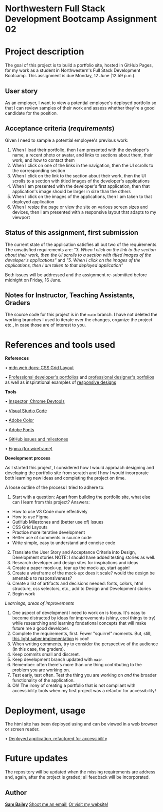 # Northwestern Full Stack Development Bootcamp Assignment 02

# Project description

The goal of this project is to build a portfolio site, hosted in GitHub Pages, for my work as a student in Northwestern's Full Stack Development Bootcamp. This assignment is due Monday, 12 June (12:59 p.m.). 

## User story
As an employer, I want to view a potential employee's deployed portfolio so that I can review samples of their work and assess whether they're a good candidate for the position.

## Acceptance criteria (_requirements_)

Given I need to sample a potential employee's previous work:

1. When I load their portfolio, then I am presented with the developer's name, a recent photo or avatar, and links to sections about them, their work, and how to contact them
2. When I click on one of the links in the navigation, then the UI scrolls to the corresponding section
3. When I click on the link to the section about their work, then the UI scrolls to a section with titled images of the developer's applications
4. When I am presented with the developer's first application, then that application's image should be larger in size than the others
5. When I click on the images of the applications, then I am taken to that deployed application
6. When I resize the page or view the site on various screen sizes and devices, then I am presented with a responsive layout that adapts to my viewport

## Status of this assignment, first submission
The current state of the application satisfies all but two of the requirements. The unsatisfied requirements are:
_"3. When I click on the link to the section about their work, then the UI scrolls to a section with titled images of the developer's applications"_
and 
_"5. When I click on the images of the applications, then I am taken to that deployed application"_

Both issues will be addressed and the assignment re-submitted before midnight on Friday, 16 June.
## Notes for Instructor, Teaching Assistants, Graders

The source code for this project is in the `main` branch. I have not deleted the working branches I used to iterate over the changes, organize the project etc., in case those are of interest to you. 

# References and tools used

**References**

• [mdn web docs: CSS Grid Layout](https://developer.mozilla.org/en-US/docs/Web/CSS/CSS_grid_layout)

• [Professional developer's portfolios](https://developer.mozilla.org/en-US/docs/Glossary/Semantics) and [professional designer's porfolios](https://mattfarley.ca/) as well as inspirational examples of [responsive designs](https://www.rouvre.com/fr/gallery/9/portraits/670) 

**Tools**

• [Inspector, Chrome Devtools](https://developer.chrome.com/docs/devtools/overview/)

• [Visual Studio Code](https://code.visualstudio.com/learn)

• [Adobe Color](https://color.adobe.com/create/color-wheel)

• [Adobe Fonts](https://fonts.adobe.com/)

• [GitHub issues and milestones](https://docs.github.com/en/issues/using-labels-and-milestones-to-track-work/about-milestones)

• [Figma (for wireframe)](http://www.figma.com)

**Development process**

As I started this project, I considered how I would approach designing and developing the portfolio site from scratch and I how I would incorporate both learning new ideas and completing the project on time.

A loose outline of the process I tried to adhere to:
1. Start with a question: Apart from building the portfolio site, what else can I learn from this project? Answers:
- How to use VS Code more effectively
- How to use Figma
- GutHub Milestones and (better use of) Issues
- CSS Grid Layouts
- Practice more iterative development
- Better use of comments in source code
- Write simple, easy to understand and concise code
2. Translate the User Story and Acceptance Criteria into Design, Development stories NOTE: I should have added testing stories as well.
3. Research developer and design sites for inspirations and ideas
4. Create a paper mock-up, tear up the mock-up, start again!
5. Create a wireframe of the mock-up: does it scale? would the design be amenable to responsiveness?
6. Create a list of artifacts and decisions needed: fonts, colors, html structure, css selectors, etc., add to Design and Development stories
7. Begin work

_Learnings, areas of improvements_
1. One aspect of development I need to work on is focus. It's easy to become distracted by ideas for improvements (shiny, cool things to try) while researching and learning fondational concepts that will make future me a good developer.
2. Complete the requirements, first. Fewer "squirrel" moments. But, still, [this light saber implementation](https://codepen.io/Asgator/pen/kYZrjQ) is cool!
3. When writing comments, try to consider the perspective of the audience (in this case, the graders).
4. Keep commits small and discreet.
5. Keep development branch updated with `main`
6. Remember: often there's more than one thing contributing to the problem you are working on.
7. Test early, test often. Test the thing you are working on *and* the broader functionality of the application.
8. Oh! The irony of creating a portfolio that is not compliant with accessibility tools when my first project was a refactor for accessibility!

# Deployment, usage

The html site has been deployed using and can be viewed in a web browser or screen reader.

• [Deployed application, refactored for accessibility](https://github.com/thoughtsinbuttermilk/01-ModuleChallenge-AccessibilityRefactor/settings/pages) 

# Future updates

The repository will be updated when the missing requirements are address and, again, after the project is graded; all feedback will be incorporated.

## Author

[**Sam Bailey**](https://github.com/thoughtsinbuttermilk) [Shoot me an email!](mailto:thoughtsinbuttermilk@gmail.com) [Or visit my website!](http://www.thoughtsinbuttermilk.com)


